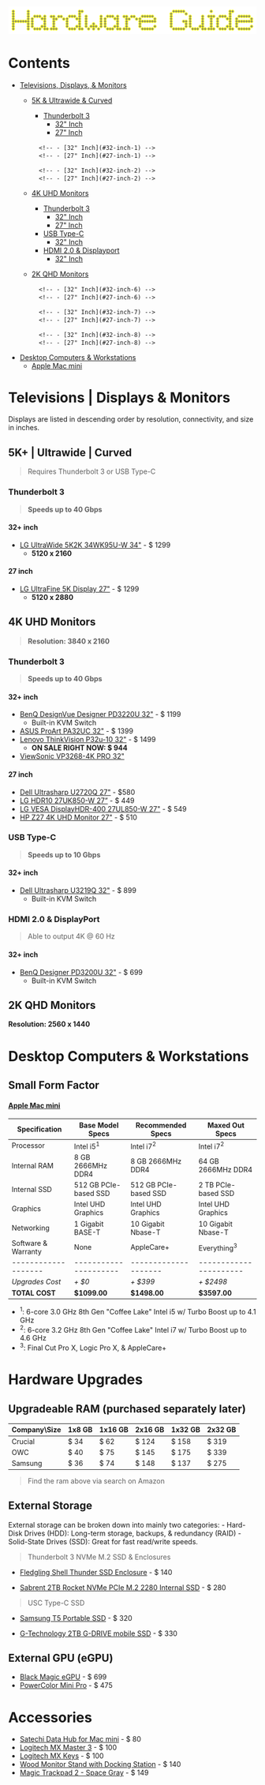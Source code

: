 ![Hardware Logo](./hardware_guide.png)

# Contents

- [Televisions, Displays, & Monitors](#televisions--displays--monitors)
	- [5K & Ultrawide & Curved](#5k--ultrawide--curved)
		- [Thunderbolt 3](#thunderbolt-3)
			- [32" Inch](#32-inch)
			- [27" Inch](#27-inch)
		<!-- - [USB Type-C](#usb-type-c) -->
			<!-- - [32" Inch](#32-inch-1) -->
			<!-- - [27" Inch](#27-inch-1) -->
		<!-- - [HDMI 2.0 & Displayport](#hdmi-20--displayport) -->
			<!-- - [32" Inch](#32-inch-2) -->
			<!-- - [27" Inch](#27-inch-2) -->

	- [4K UHD Monitors](#4k-uhd-monitors)
		- [Thunderbolt 3](#thunderbolt-3-1)
			- [32" Inch](#32-inch-3)
			- [27" Inch](#27-inch-3)
		- [USB Type-C](#usb-type-c-1)
			- [32" Inch](#32-inch-4)
			<!-- - [27" Inch](#27-inch-4) -->
		- [HDMI 2.0 & Displayport](#hdmi-20--displayport-1)
			- [32" Inch](#32-inch-5)
			<!-- - [27" Inch](#27-inch-5) -->

	- [2K QHD Monitors](#2k-qhd-monitors)

		 <!-- - [Thunderbolt 3](#thunderbolt-3-2) -->
			<!-- - [32" Inch](#32-inch-6) -->
			<!-- - [27" Inch](#27-inch-6) -->
		<!-- - [USB Type-C](#usb-type-c-2) -->
			<!-- - [32" Inch](#32-inch-7) -->
			<!-- - [27" Inch](#27-inch-7) -->
		<!-- - [HDMI 2.0 & Displayport](#hdmi-20--displayport-2) -->
			<!-- - [32" Inch](#32-inch-8) -->
			<!-- - [27" Inch](#27-inch-8) -->

- [Desktop Computers & Workstations](#)
	- [Apple Mac mini](#)

# Televisions | Displays & Monitors

Displays are listed in descending order by resolution, connectivity, and size in inches.

## 5K+ | Ultrawide | Curved
> Requires Thunderbolt 3 or USB Type-C
### Thunderbolt 3
> **Speeds up to 40 Gbps**

#### 32+ inch
- [LG UltraWide 5K2K 34WK95U-W 34"](https://shorturl.at/sQSZ1) - $ 1299
	- **5120 x 2160**

#### 27 inch
- [LG UltraFine 5K Display 27"](https://shorturl.at/ruyIT) - $ 1299
	- **5120 x 2880**

## 4K UHD Monitors
> **Resolution: 3840 x 2160**
### Thunderbolt 3
> **Speeds up to 40 Gbps**

#### 32+ inch
- [BenQ DesignVue Designer PD3220U 32"](https://shorturl.at/mpDE2) - $ 1199
	- Built-in KVM Switch
- [ASUS ProArt PA32UC 32"](https://shorturl.at/xZ149) - $ 1399
- [Lenovo ThinkVision P32u-10 32"](https://shorturl.at/ikpS5) - $ 1499
	- **ON SALE RIGHT NOW: $ 944**
- [ViewSonic VP3268-4K PRO 32"](https://shorturl.at/czO15)

#### 27 inch
- [Dell Ultrasharp U2720Q 27"](https://shorturl.at/CLNPV) - $580
- [LG HDR10 27UK850-W 27”](https://shorturl.at/emoI4) - $ 449
- [LG VESA DisplayHDR-400 27UL850-W 27"](https://shorturl.at/iuHL5) - $ 549
- [HP Z27 4K UHD Monitor 27"](https://shorturl.at/bnu46) - $ 510

### USB Type-C
> **Speeds up to 10 Gbps**

#### 32+ inch
- [Dell Ultrasharp U3219Q 32"](https://shorturl.at/aku58) - $ 899
	- Built-in KVM Switch

### HDMI 2.0 & DisplayPort
> Able to output 4K @ 60 Hz

#### 32+ inch
- [BenQ Designer PD3200U 32"](https://shorturl.at/anoFT) - $ 699
	- Built-in KVM Switch

## 2K QHD Monitors
**Resolution: 2560 x 1440**

# Desktop Computers & Workstations

## Small Form Factor

#### [Apple Mac mini](https://shorturl.at/gtyQS)
Specification       | Base Model Specs      | Recommended Specs    | Maxed Out Specs
------------------- | --------------------- | -------------------- | ----------------------
Processor           | Intel i5<sup>1</sup>  | Intel i7<sup>2</sup> | Intel i7<sup>2</sup>
Internal RAM        | 8 GB 2666MHz DDR4     | 8 GB 2666MHz DDR4    | 64 GB 2666MHz DDR4
Internal SSD        | 512 GB PCIe-based SSD | 512 GB PCIe-based SSD| 2 TB PCIe-based SSD
Graphics            | Intel UHD Graphics    | Intel UHD Graphics   | Intel UHD Graphics
Networking          | 1 Gigabit BASE-T      | 10 Gigabit Nbase-T   | 10 Gigabit Nbase-T
Software & Warranty | None                  | AppleCare+           | Everything<sup>3</sup>
------------------- | --------------------- | -------------------- | ----------------------
*Upgrades Cost* | *+ $0* | *+ $399* | *+ $2498*
**TOTAL COST** | **$1099.00** | **$1498.00** | **$3597.00**

* <sup>1</sup>: 6-core 3.0 GHz 8th Gen "Coffee Lake" Intel i5 w/ Turbo Boost up to 4.1 GHz
* <sup>2</sup>: 6-core 3.2 GHz 8th Gen "Coffee Lake" Intel i7 w/ Turbo Boost up to 4.6 GHz
* <sup>3</sup>: Final Cut Pro X, Logic Pro X, & AppleCare+

# Hardware Upgrades

## Upgradeable RAM (purchased separately later)

Company\Size | 1x8 GB | 1x16 GB | 2x16 GB | 1x32 GB | 2x32 GB
------------ | ------ | ------  | ------- | ------- | -------
Crucial      | $ 34   | $ 62    | $ 124   | $ 158   | $ 319
OWC          | $ 40   | $ 75    | $ 145   | $ 175   | $ 339
Samsung      | $ 36   | $ 74    | $ 148   | $ 137   | $ 275

> Find the ram above via search on Amazon

## External Storage

External storage can be broken down into mainly two categories:
    - Hard-Disk Drives (HDD): Long-term storage, backups, & redundancy (RAID)
    - Solid-State Drives (SSD): Great for fast read/write speeds.

> Thunderbolt 3 NVMe M.2 SSD & Enclosures
- [Fledgling Shell Thunder SSD Enclosure](https://shorturl.at/epOS6) - $ 140

- [Sabrent 2TB Rocket NVMe PCIe M.2 2280 Internal SSD](https://shorturl.at/ajAT8) - $ 280

> USC Type-C SSD
- [Samsung T5 Portable SSD](https://shorturl.at/dmqs4) - $ 320

- [G-Technology 2TB G-DRIVE mobile SSD](https://shorturl.at/cfPQ9) - $ 330

## External GPU (eGPU)

- [Black Magic eGPU](https://shorturl.at/ipBKN) - $ 699
- [PowerColor Mini Pro](https://shorturl.at/jknzJ) - $ 475

# Accessories

- [Satechi Data Hub for Mac mini](https://shorturl.at/IOX05) - $ 80
- [Logitech MX Master 3](https://shorturl.at/mnpyA) - $ 100
- [Logitech MX Keys](https://shorturl.at/cdjq8) - $ 100
- [Wood Monitor Stand with Docking Station](https://shorturl.at/eltG5) - $ 140
- [Magic Trackpad 2 - Space Gray](https://shorturl.at/eptC1) - $ 149


